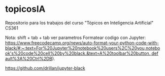 # topicosIA
Repositorio para los trabajos del curso "Tópicos en Inteligencia Artificial" CS361


Nota: shift + tab + tab ver parametros
Formatear codigo con Jupyter:
https://www.freecodecamp.org/news/auto-format-your-python-code-with-black/#:~:text=For%20Jupyter%20notebook%20users%2C%20you,notebook's%20code%20cell%20by%20black.&text=A%20toolbar%20button.,default%3A%20Ctrl%2DB).

https://github.com/drillan/jupyter-black